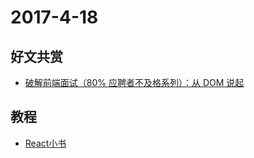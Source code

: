 # 2017-4-18

## 好文共赏

* [破解前端面试（80% 应聘者不及格系列）：从 DOM 说起](https://juejin.im/post/58f558efac502e006c3e5c97)

## 教程

* [React小书](http://huziketang.com/books/react/)